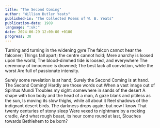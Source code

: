 ```yaml
---
title: "The Second Coming"
author: "William Butler Yeats"
published-in: "The Collected Poems of W. B. Yeats"
publication-date: 1989
language: ":uk:"
date: 2024-06-29 12:00:00 +0100
progress: 30
---
```


Turning and turning in the widening gyre
The falcon cannot hear the falconer;
Things fall apart; the centre cannot hold;
Mere anarchy is loosed upon the world,
The blood-dimmed tide is loosed, and everywhere
The ceremony of innocence is drowned;
The best lack all conviction, while the worst
Are full of passionate intensity.

Surely some revelation is at hand;
Surely the Second Coming is at hand.
The Second Coming! Hardly are those words out
When a vast image out of Spiritus Mundi
Troubles my sight: somewhere in sands of the desert
A shape with lion body and the head of a man,
A gaze blank and pitiless as the sun,
Is moving its slow thighs, while all about it
Reel shadows of the indignant desert birds.
The darkness drops again; but now I know
That twenty centuries of stony sleep
Were vexed to nightmare by a rocking cradle,
And what rough beast, its hour come round at last,
Slouches towards Bethlehem to be born?

